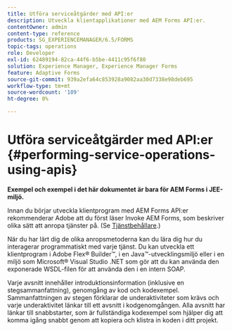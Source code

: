 ```yaml
---
title: Utföra serviceåtgärder med API:er
description: Utveckla klientapplikationer med AEM Forms API:er.
contentOwner: admin
content-type: reference
products: SG_EXPERIENCEMANAGER/6.5/FORMS
topic-tags: operations
role: Developer
exl-id: 62489194-82ca-44f6-b5be-4411c95f6f80
solution: Experience Manager, Experience Manager Forms
feature: Adaptive Forms
source-git-commit: 939a2efa64c853928a9082aa30d7338e98deb695
workflow-type: tm+mt
source-wordcount: '189'
ht-degree: 0%

---
```


# Utföra serviceåtgärder med API:er {#performing-service-operations-using-apis}

**Exempel och exempel i det här dokumentet är bara för AEM Forms i JEE-miljö.**

Innan du börjar utveckla klientprogram med AEM Forms API:er rekommenderar Adobe att du först läser Invoke AEM Forms, som beskriver olika sätt att anropa tjänster på. (Se [Tjänstbehållare](/help/forms/developing/service-container.md#service-container).)

När du har lärt dig de olika anropsmetoderna kan du lära dig hur du interagerar programmatiskt med varje tjänst. Du kan utveckla ett klientprogram i Adobe Flex® Builder™, i en Java™-utvecklingsmiljö eller i en miljö som Microsoft® Visual Studio .NET som gör att du kan använda den exponerade WSDL-filen för att använda den i en intern SOAP.

Varje avsnitt innehåller introduktionsinformation (inklusive en stegsammanfattning), genomgång av kod och kodexempel. Sammanfattningen av stegen förklarar de underaktiviteter som krävs och varje underaktivitet länkar till ett avsnitt i kodgenomgången. Alla avsnitt har länkar till snabbstarter, som är fullständiga kodexempel som hjälper dig att komma igång snabbt genom att kopiera och klistra in koden i ditt projekt.
